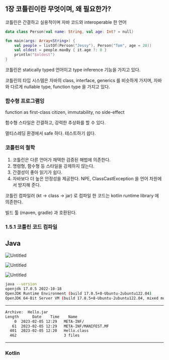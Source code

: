 ## 1장 코틀린이란 무엇이며, 왜 필요한가?

코틀린은 간결하고 실용적이며 자바 코드와 interoperable 한 언어

```kotlin
data class Person(val name: String, val age: Int? = null)

fun main(args: Array<String>) {
	val people = listOf(Person("Jessy"), Person("Tom", age = 20))
	val oldest = people.maxBy { it.age ?: 0 }
	println("$oldest")
}
```

코틀린은 statically typed 언어이고 type inference 기능을 가지고 있다.

코틀린의 타입 시스템은 자바의 class, interface, generics 를 비슷하게 가지며, 자바와 다르게 nullable type, function type 을 가지고 있다.

### 함수형 프로그램잉

function as first-class citizen, immutability, no side-effect

함수형 스타일은 간결하고, 강력한 추상화를 할 수 있다.

멀티스레딩 환경에서 safe 하다. 테스트하기 쉽다.

### 코틀린의 철학

1. 코틀린은 다른 언어가 채택한 검증된 해법에 의존한다.
2. 명령형, 함수형 등 스타일을 강제하지 않는다.
3. 간결성이 좋아 읽기가 쉽다.
4. 자바보다 더 높은 안정성을 제공한다. NPE, ClassCastException 을 언어 차원에서 방지해 준다.

코틀린 컴파일러 (kt → class → jar) 로 컴파일 한 코드는 kotlin runtime library 에 의존한다. 

빌드 툴 (maven, gradle) 과 호환된다.



### 1.5.1 코틀린 코드 컴파일
## Java

![Untitled](https://s3-us-west-2.amazonaws.com/secure.notion-static.com/007192e6-e2c0-4b53-9970-9eec68b89139/Untitled.png)

![Untitled](https://s3-us-west-2.amazonaws.com/secure.notion-static.com/84d2d406-87c1-4f73-ae99-fdb09131beef/Untitled.png)

![Untitled](https://s3-us-west-2.amazonaws.com/secure.notion-static.com/e063b862-cd8e-4eea-a306-09cd70eba743/Untitled.png)

```bash
java --version
openjdk 17.0.5 2022-10-18
OpenJDK Runtime Environment (build 17.0.5+8-Ubuntu-2ubuntu122.04)
OpenJDK 64-Bit Server VM (build 17.0.5+8-Ubuntu-2ubuntu122.04, mixed mode, sharing)
```

---

```bash
Archive:  Hello.jar
Length      Date    Time    Name
    0  2023-02-05 12:29   META-INF/
   61  2023-02-05 12:29   META-INF/MANIFEST.MF
  401  2023-02-05 12:20   Hello.class
  462                     3 files
```

---

### Kotlin
